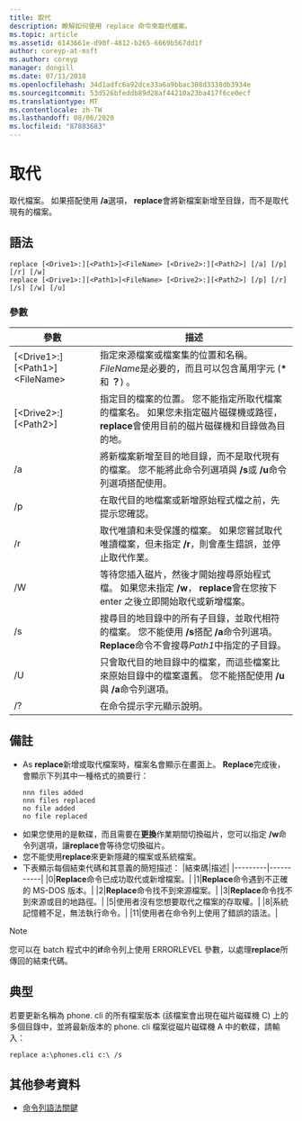 ```yaml
---
title: 取代
description: 瞭解如何使用 replace 命令來取代檔案。
ms.topic: article
ms.assetid: 6143661e-d90f-4812-b265-6669b567dd1f
author: coreyp-at-msft
ms.author: coreyp
manager: dongill
ms.date: 07/11/2018
ms.openlocfilehash: 34d1adfc6a92dce33a6a9bbac308d3338db3934e
ms.sourcegitcommit: 53d526bfeddb89d28af44210a23ba417f6ce0ecf
ms.translationtype: MT
ms.contentlocale: zh-TW
ms.lasthandoff: 08/06/2020
ms.locfileid: "87883683"
---
```

# <a name="replace"></a>取代



取代檔案。 如果搭配使用 **/a**選項， **replace**會將新檔案新增至目錄，而不是取代現有的檔案。



## <a name="syntax"></a>語法

```
replace [<Drive1>:][<Path1>]<FileName> [<Drive2>:][<Path2>] [/a] [/p] [/r] [/w]
replace [<Drive1>:][<Path1>]<FileName> [<Drive2>:][<Path2>] [/p] [/r] [/s] [/w] [/u]
```

### <a name="parameters"></a>參數

|參數|描述|
|---------|-----------|
|[\<Drive1>:][\<Path1>]\<FileName>|指定來源檔案或檔案集的位置和名稱。 *FileName*是必要的，而且可以包含萬用字元 (**&#42;** 和 **？**) 。|
|[\<Drive2>:][\<Path2>]|指定目的檔案的位置。 您不能指定所取代檔案的檔案名。 如果您未指定磁片磁碟機或路徑， **replace**會使用目前的磁片磁碟機和目錄做為目的地。|
|/a|將新檔案新增至目的地目錄，而不是取代現有的檔案。 您不能將此命令列選項與 **/s**或 **/u**命令列選項搭配使用。|
|/p|在取代目的地檔案或新增原始程式檔之前，先提示您確認。|
|/r|取代唯讀和未受保護的檔案。 如果您嘗試取代唯讀檔案，但未指定 **/r**，則會產生錯誤，並停止取代作業。|
|/W|等待您插入磁片，然後才開始搜尋原始程式檔。 如果您未指定 **/w**， **replace**會在您按下 enter 之後立即開始取代或新增檔案。|
|/s|搜尋目的地目錄中的所有子目錄，並取代相符的檔案。 您不能使用 **/s**搭配 **/a**命令列選項。 **Replace**命令不會搜尋*Path1*中指定的子目錄。|
|/U|只會取代目的地目錄中的檔案，而這些檔案比來原始目錄中的檔案還舊。 您不能搭配使用 **/u**與 **/a**命令列選項。|
|/?|在命令提示字元顯示說明。|

## <a name="remarks"></a>備註

- As **replace**新增或取代檔案時，檔案名會顯示在畫面上。 **Replace**完成後，會顯示下列其中一種格式的摘要行：
  ```
  nnn files added
  nnn files replaced
  no file added
  no file replaced
  ```
- 如果您使用的是軟碟，而且需要在**更換**作業期間切換磁片，您可以指定 **/w**命令列選項，讓**replace**會等待您切換磁片。
- 您不能使用**replace**來更新隱藏的檔案或系統檔案。
- 下表顯示每個結束代碼和其意義的簡短描述：
  |結束碼|描述|
  |---------|-----------|
  |0|**Replace**命令已成功取代或新增檔案。|
  |1|**Replace**命令遇到不正確的 MS-DOS 版本。|
  |2|**Replace**命令找不到來源檔案。|
  |3|**Replace**命令找不到來源或目的地路徑。|
  |5|使用者沒有您想要取代之檔案的存取權。|
  |8|系統記憶體不足，無法執行命令。|
  |11|使用者在命令列上使用了錯誤的語法。|

> [!NOTE]
> 您可以在 batch 程式中的**if**命令列上使用 ERRORLEVEL 參數，以處理**replace**所傳回的結束代碼。

## <a name="examples"></a><a name="BKMK_examples"></a>典型

若要更新名稱為 phone. cli 的所有檔案版本 (該檔案會出現在磁片磁碟機 C) 上的多個目錄中，並將最新版本的 phone. cli 檔案從磁片磁碟機 A 中的軟碟，請輸入：

`replace a:\phones.cli c:\ /s`

## <a name="additional-references"></a>其他參考資料

- [命令列語法關鍵](command-line-syntax-key.md)
